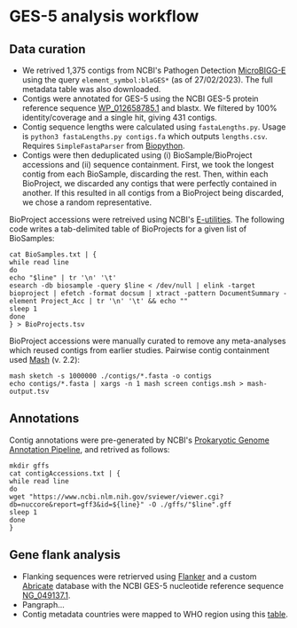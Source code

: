 # GES-5 analysis workflow

## Data curation

- We retrived 1,375 contigs from NCBI's Pathogen Detection [MicroBIGG-E](https://www.ncbi.nlm.nih.gov/pathogens/microbigge) using the query `element_symbol:blaGES*` (as of 27/02/2023). The full metadata table was also downloaded.
- Contigs were annotated for GES-5 using the NCBI GES-5 protein reference sequence [WP_012658785.1](https://www.ncbi.nlm.nih.gov/protein/WP_012658785.1) and blastx. We filtered by 100% identity/coverage and a single hit, giving 431 contigs.
- Contig sequence lengths were calculated using `fastaLengths.py`. Usage is `python3 fastaLengths.py contigs.fa` which outputs `lengths.csv`. Requires `SimpleFastaParser` from [Biopython](https://github.com/biopython/biopython).
- Contigs were then deduplicated using (i) BioSample/BioProject accessions and (ii) sequence containment. First, we took the longest contig from each BioSample, discarding the rest. Then, within each BioProject, we discarded any contigs that were perfectly contained in another. If this resulted in all contigs from a BioProject being discarded, we chose a random representative.

BioProject accessions were retreived using NCBI's [E-utilities](https://www.ncbi.nlm.nih.gov/books/NBK179288/). The following code writes a tab-delimited table of BioProjects for a given list of BioSamples:
```
cat BioSamples.txt | { 
while read line
do
echo "$line" | tr '\n' '\t'
esearch -db biosample -query $line < /dev/null | elink -target bioproject | efetch -format docsum | xtract -pattern DocumentSummary -element Project_Acc | tr '\n' '\t' && echo ""
sleep 1
done
} > BioProjects.tsv
```
BioProject accessions were manually curated to remove any meta-analyses which reused contigs from earlier studies. Pairwise contig containment used [Mash](https://github.com/marbl/Mash) (v. 2.2):

```
mash sketch -s 1000000 ./contigs/*.fasta -o contigs
echo contigs/*.fasta | xargs -n 1 mash screen contigs.msh > mash-output.tsv
```
## Annotations

Contig annotations were pre-generated by NCBI's [Prokaryotic Genome Annotation Pipeline](https://www.ncbi.nlm.nih.gov/genome/annotation_prok/), and retrived as follows:

```
mkdir gffs
cat contigAccessions.txt | { 
while read line
do
wget "https://www.ncbi.nlm.nih.gov/sviewer/viewer.cgi?db=nuccore&report=gff3&id=${line}" -O ./gffs/"$line".gff
sleep 1
done
}
```

## Gene flank analysis

- Flanking sequences were retrierved using [Flanker](https://github.com/wtmatlock/flanker) and a custom [Abricate](https://github.com/tseemann/abricate) database with the NCBI GES-5 nucleotide reference sequence [NG_049137.1](https://www.ncbi.nlm.nih.gov/nuccore/NG_049137.1).
- Pangraph... 
- Contig metadata countries were mapped to WHO region using this [table](https://github.com/lukes/ISO-3166-Countries-with-Regional-Codes/blob/master/all/all.csv).


